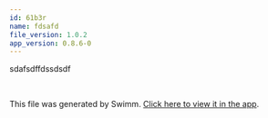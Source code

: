 ```yaml
---
id: 61b3r
name: fdsafd
file_version: 1.0.2
app_version: 0.8.6-0
---
```


sdafsdffdssdsdf

<br/>

This file was generated by Swimm. [Click here to view it in the app](https://swimm-web-app.web.app/repos/Z2l0aHViJTNBJTNBVGV0cmlzLS0tVjIlM0ElM0FEYW5pZWxDNw==/docs/61b3r).